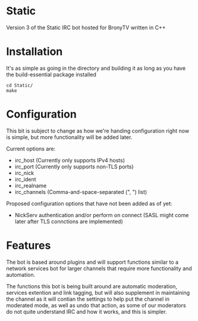 # Static
Version 3 of the Static IRC bot hosted for BronyTV written in C++
# Installation
It's as simple as going in the directory and building it as long as you have the build-essential package installed

    cd Static/
    make
# Configuration
This bit is subject to change as how we're handing configuration right now is simple, but more functionality will be added later.

Current options are:

* irc_host (Currently only supports IPv4 hosts)
* irc_port (Currently only supports non-TLS ports)
* irc_nick
* irc_ident
* irc_realname
* irc_channels (Comma-and-space-separated (", ") list)

Proposed configuration options that have not been added as of yet:

* NickServ authentication and/or perform on connect (SASL might come later after TLS connctions are implemented)

# Features
The bot is based around plugins and will support functions similar to a network services bot for larger channels that require more functionality and automation.

The functions this bot is being built around are automatic moderation, services extention and link tagging, but will also supplement in maintaining the channel as it will contian the settings to help put the channel in moderated mode, as well as undo that action, as some of our moderators do not quite understand IRC and how it works, and this is simpler.

